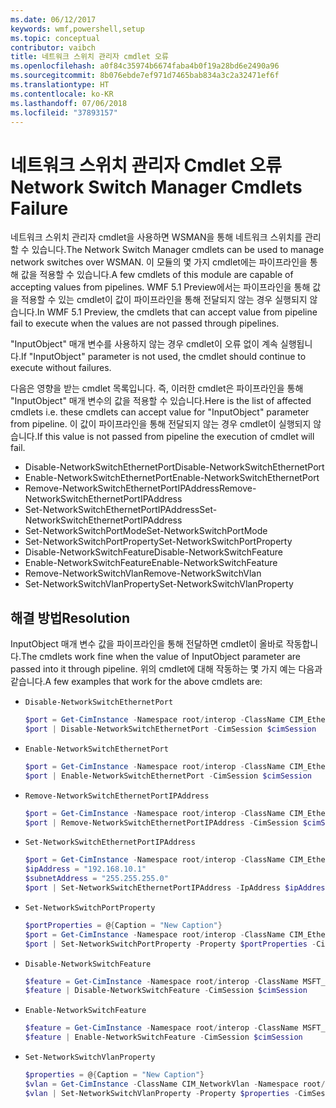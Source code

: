 ```yaml
---
ms.date: 06/12/2017
keywords: wmf,powershell,setup
ms.topic: conceptual
contributor: vaibch
title: 네트워크 스위치 관리자 cmdlet 오류
ms.openlocfilehash: a0f84c35974b6674faba4b0f19a28bd6e2490a96
ms.sourcegitcommit: 8b076ebde7ef971d7465bab834a3c2a32471ef6f
ms.translationtype: HT
ms.contentlocale: ko-KR
ms.lasthandoff: 07/06/2018
ms.locfileid: "37893157"
---
```

# <a name="network-switch-manager-cmdlets-failure"></a><span data-ttu-id="e8462-103">네트워크 스위치 관리자 Cmdlet 오류</span><span class="sxs-lookup"><span data-stu-id="e8462-103">Network Switch Manager Cmdlets Failure</span></span>

<span data-ttu-id="e8462-104">네트워크 스위치 관리자 cmdlet을 사용하면 WSMAN을 통해 네트워크 스위치를 관리할 수 있습니다.</span><span class="sxs-lookup"><span data-stu-id="e8462-104">The Network Switch Manager cmdlets can be used to manage network switches over WSMAN.</span></span>
<span data-ttu-id="e8462-105">이 모듈의 몇 가지 cmdlet에는 파이프라인을 통해 값을 적용할 수 있습니다.</span><span class="sxs-lookup"><span data-stu-id="e8462-105">A few cmdlets of this module are capable of accepting values from pipelines.</span></span>
<span data-ttu-id="e8462-106">WMF 5.1 Preview에서는 파이프라인을 통해 값을 적용할 수 있는 cmdlet이 값이 파이프라인을 통해 전달되지 않는 경우 실행되지 않습니다.</span><span class="sxs-lookup"><span data-stu-id="e8462-106">In WMF 5.1 Preview, the cmdlets that can accept value from pipeline fail to execute when the values are not passed through pipelines.</span></span>

<span data-ttu-id="e8462-107">"InputObject" 매개 변수를 사용하지 않는 경우 cmdlet이 오류 없이 계속 실행됩니다.</span><span class="sxs-lookup"><span data-stu-id="e8462-107">If "InputObject" parameter is not used, the cmdlet should continue to execute without failures.</span></span>

<span data-ttu-id="e8462-108">다음은 영향을 받는 cmdlet 목록입니다. 즉, 이러한 cmdlet은 파이프라인을 통해 "InputObject" 매개 변수의 값을 적용할 수 있습니다.</span><span class="sxs-lookup"><span data-stu-id="e8462-108">Here is the list of affected cmdlets i.e. these cmdlets can accept value for "InputObject" parameter from pipeline.</span></span>
<span data-ttu-id="e8462-109">이 값이 파이프라인을 통해 전달되지 않는 경우 cmdlet이 실행되지 않습니다.</span><span class="sxs-lookup"><span data-stu-id="e8462-109">If this value is not passed from pipeline the execution of cmdlet will fail.</span></span>

- <span data-ttu-id="e8462-110">Disable-NetworkSwitchEthernetPort</span><span class="sxs-lookup"><span data-stu-id="e8462-110">Disable-NetworkSwitchEthernetPort</span></span>
- <span data-ttu-id="e8462-111">Enable-NetworkSwitchEthernetPort</span><span class="sxs-lookup"><span data-stu-id="e8462-111">Enable-NetworkSwitchEthernetPort</span></span>
- <span data-ttu-id="e8462-112">Remove-NetworkSwitchEthernetPortIPAddress</span><span class="sxs-lookup"><span data-stu-id="e8462-112">Remove-NetworkSwitchEthernetPortIPAddress</span></span>
- <span data-ttu-id="e8462-113">Set-NetworkSwitchEthernetPortIPAddress</span><span class="sxs-lookup"><span data-stu-id="e8462-113">Set-NetworkSwitchEthernetPortIPAddress</span></span>
- <span data-ttu-id="e8462-114">Set-NetworkSwitchPortMode</span><span class="sxs-lookup"><span data-stu-id="e8462-114">Set-NetworkSwitchPortMode</span></span>
- <span data-ttu-id="e8462-115">Set-NetworkSwitchPortProperty</span><span class="sxs-lookup"><span data-stu-id="e8462-115">Set-NetworkSwitchPortProperty</span></span>
- <span data-ttu-id="e8462-116">Disable-NetworkSwitchFeature</span><span class="sxs-lookup"><span data-stu-id="e8462-116">Disable-NetworkSwitchFeature</span></span>
- <span data-ttu-id="e8462-117">Enable-NetworkSwitchFeature</span><span class="sxs-lookup"><span data-stu-id="e8462-117">Enable-NetworkSwitchFeature</span></span>
- <span data-ttu-id="e8462-118">Remove-NetworkSwitchVlan</span><span class="sxs-lookup"><span data-stu-id="e8462-118">Remove-NetworkSwitchVlan</span></span>
- <span data-ttu-id="e8462-119">Set-NetworkSwitchVlanProperty</span><span class="sxs-lookup"><span data-stu-id="e8462-119">Set-NetworkSwitchVlanProperty</span></span>

## <a name="resolution"></a><span data-ttu-id="e8462-120">해결 방법</span><span class="sxs-lookup"><span data-stu-id="e8462-120">Resolution</span></span>

<span data-ttu-id="e8462-121">InputObject 매개 변수 값을 파이프라인을 통해 전달하면 cmdlet이 올바로 작동합니다.</span><span class="sxs-lookup"><span data-stu-id="e8462-121">The cmdlets work fine when the value of InputObject parameter are passed into it through pipeline.</span></span> <span data-ttu-id="e8462-122">위의 cmdlet에 대해 작동하는 몇 가지 예는 다음과 같습니다.</span><span class="sxs-lookup"><span data-stu-id="e8462-122">A few examples that work for the above cmdlets are:</span></span>

- `Disable-NetworkSwitchEthernetPort`

  ```powershell
  $port = Get-CimInstance -Namespace root/interop -ClassName CIM_EthernetPort -CimSession $cimSession | Select-Object -First 1
  $port | Disable-NetworkSwitchEthernetPort -CimSession $cimSession
  ```

- `Enable-NetworkSwitchEthernetPort`

  ```powershell
  $port = Get-CimInstance -Namespace root/interop -ClassName CIM_EthernetPort -CimSession $cimSession | Select-Object -First 1
  $port | Enable-NetworkSwitchEthernetPort -CimSession $cimSession
  ```

- `Remove-NetworkSwitchEthernetPortIPAddress`

  ```powershell
  $port = Get-CimInstance -Namespace root/interop -ClassName CIM_EthernetPort -CimSession $cimSession | Select-Object -First 1
  $port | Remove-NetworkSwitchEthernetPortIPAddress -CimSession $cimSession
  ```

- `Set-NetworkSwitchEthernetPortIPAddress`

  ```powershell
  $port = Get-CimInstance -Namespace root/interop -ClassName CIM_EthernetPort -CimSession $cimSession | Select-Object -First 1
  $ipAddress = "192.168.10.1"
  $subnetAddress = "255.255.255.0"
  $port | Set-NetworkSwitchEthernetPortIPAddress -IpAddress $ipAddress -SubnetAddress $subnetAddress -CimSession $cimSession
  ```

- `Set-NetworkSwitchPortProperty`

  ```powershell
  $portProperties = @{Caption = "New Caption"}
  $port = Get-CimInstance -Namespace root/interop -ClassName CIM_EthernetPort -CimSession $cimSession | Select-Object -First 1
  $port | Set-NetworkSwitchPortProperty -Property $portProperties -CimSession $cimSession
  ```

- `Disable-NetworkSwitchFeature`

  ```powershell
  $feature = Get-CimInstance -Namespace root/interop -ClassName MSFT_Feature -CimSession $cimSession | Select-Object -First 1
  $feature | Disable-NetworkSwitchFeature -CimSession $cimSession
  ```

- `Enable-NetworkSwitchFeature`

  ```powershell
  $feature = Get-CimInstance -Namespace root/interop -ClassName MSFT_Feature -CimSession $cimSession | Select-Object -First 1
  $feature | Enable-NetworkSwitchFeature -CimSession $cimSession
  ```

- `Set-NetworkSwitchVlanProperty`

  ```powershell
  $properties = @{Caption = "New Caption"}
  $vlan = Get-CimInstance -ClassName CIM_NetworkVlan -Namespace root/interop -CimSession $cimSession | Select-Object -First 1
  $vlan | Set-NetworkSwitchVlanProperty -Property $properties -CimSession $cimSession
  ```